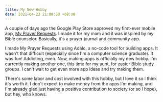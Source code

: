 ```yaml
---
title: My New Hobby
date: 2021-04-23 21:00:00 +08:00
---
```


A couple of days ago the Google Play Store approved my first-ever mobile app, [My Prayer Requests](https://myprayerrequests.app). I made it for my mom and it was inspired by my Bible counselor. Basically, it's a prayer journal and community app.

I made My Prayer Requests using Adalo, a no-code tool for building apps. It wasn't that difficult (especially since I'm a computer science graduate). It was fun! Addicting, even. Now, making apps is officially my new hobby. I'm currently making another one, this time for my aunt, for easier Bible study groups. I can't wait to get even more app ideas and try making them.

There's some labor and cost involved with this hobby, but I love it so I think it's worth it. I don't expect to make money from the apps I'm making, and I'm already glad just having a positive contribution to society (or so I hope), but hey, who knows.

